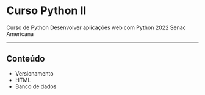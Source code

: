 # Curso Python II
 Curso de Python Desenvolver aplicações web com Python 2022 Senac Americana

 ---

 ## Conteúdo
 - Versionamento
 - HTML
 - Banco de dados
